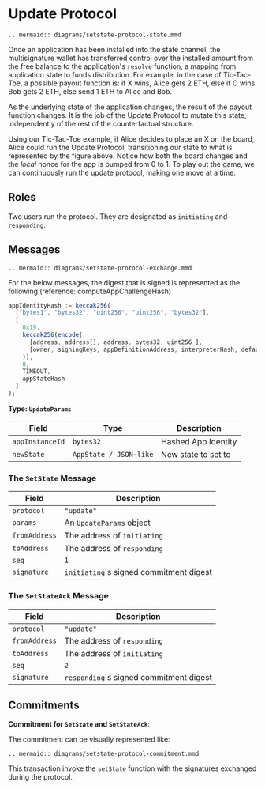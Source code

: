 # Update Protocol

```eval_rst
.. mermaid:: diagrams/setstate-protocol-state.mmd
```

Once an application has been installed into the state channel, the multisignature wallet has transferred control over the installed amount from the free balance to the application's `resolve` function, a mapping from application state to funds distribution. For example, in the case of Tic-Tac-Toe, a possible payout function is: if X wins, Alice gets 2 ETH, else if O wins Bob gets 2 ETH, else send 1 ETH to Alice and Bob.

As the underlying state of the application changes, the result of the payout function changes. It is the job of the Update Protocol to mutate this state, independently of the rest of the counterfactual structure.

Using our Tic-Tac-Toe example, if Alice decides to place an X on the board, Alice could run the Update Protocol, transitioning our state to what is represented by the figure above. Notice how both the board changes and the _local_ nonce for the app is bumped from 0 to 1. To play out the game, we can continuously run the update protocol, making one move at a time.

## Roles

Two users run the protocol. They are designated as `initiating` and `responding`.

## Messages

```eval_rst
.. mermaid:: diagrams/setstate-protocol-exchange.mmd
```

For the below messages, the digest that is signed is represented as the following (reference: computeAppChallengeHash)

```typescript
appIdentityHash := keccak256(
  ["bytes1", "bytes32", "uint256", "uint256", "bytes32"],
  [
    0x19,
    keccak256(encode(
      [address, address[], address, bytes32, uint256 ],
      [owner, signingKeys, appDefinitionAddress, interpreterHash, defaultTimeout]
    )),
    0,
    TIMEOUT,
    appStateHash
  ]
);
```

**Type: `UpdateParams`**

|      Field      |          Type          |     Description     |
| --------------- | ---------------------- | ------------------- |
| `appInstanceId` | `bytes32`              | Hashed App Identity |
| `newState`      | `AppState / JSON-like` | New state to set to |

### The **`SetState`** Message

|     Field     |               Description               |
| ------------- | --------------------------------------- |
| `protocol`    | `"update"`                              |
| `params`      | An `UpdateParams` object                |
| `fromAddress` | The address of `initiating`             |
| `toAddress`   | The address of `responding`             |
| `seq`         | `1`                                     |
| `signature`   | `initiating`'s signed commitment digest |

### The **`SetStateAck`** Message

|     Field     |               Description               |
| ------------- | --------------------------------------- |
| `protocol`    | `"update"`                              |
| `fromAddress` | The address of `responding`             |
| `toAddress`   | The address of `initiating`             |
| `seq`         | `2`                                     |
| `signature`   | `responding`'s signed commitment digest |

## Commitments

**Commitment for `SetState` and `SetStateAck`**:

The commitment can be visually represented like:

```eval_rst
.. mermaid:: diagrams/setstate-protocol-commitment.mmd
```

This transaction invoke the `setState` function with the signatures exchanged during the protocol.
